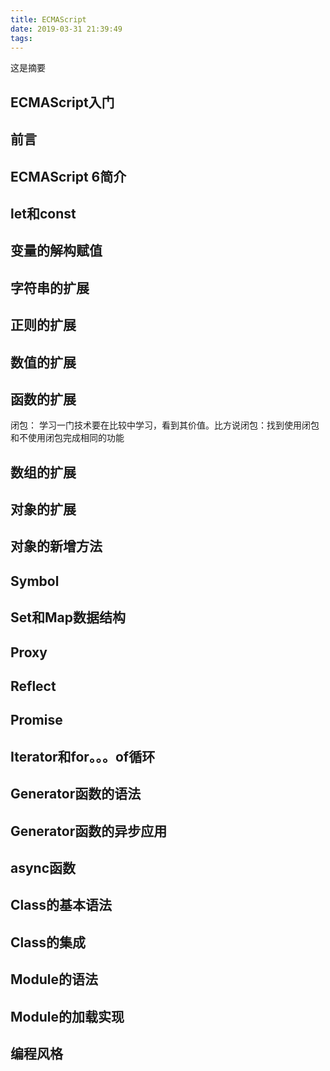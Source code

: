 ```yaml
---
title: ECMAScript
date: 2019-03-31 21:39:49
tags:
---
```

这是摘要

<!-- more -->

## ECMAScript入门
## 前言
## ECMAScript 6简介
## let和const
## 变量的解构赋值
## 字符串的扩展
## 正则的扩展
## 数值的扩展
## 函数的扩展
闭包：
学习一门技术要在比较中学习，看到其价值。比方说闭包：找到使用闭包和不使用闭包完成相同的功能
## 数组的扩展
## 对象的扩展
## 对象的新增方法
## Symbol
## Set和Map数据结构
## Proxy
## Reflect
## Promise
## Iterator和for。。。of循环
## Generator函数的语法
## Generator函数的异步应用
## async函数
## Class的基本语法
## Class的集成
## Module的语法
## Module的加载实现
## 编程风格
